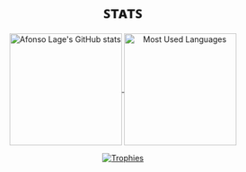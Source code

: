 <h1 align="center" alt="Stats">ꜱᴛᴀᴛꜱ</h1>
<p align="center">
  <a href="https://github.com/anuraghazra/github-readme-stats">
    <img alt="Afonso Lage's GitHub stats" src="https://github-readme-stats.vercel.app/api?username=afonsolage&show_icons=true&theme=radical" align="center" height="200">
  </a>
  <a href="https://github.com/anuraghazra/github-readme-stats">
    <img alt="Most Used Languages" src="https://github-readme-stats.vercel.app/api/top-langs/?username=afonsolage&langs_count=3" align="center" height="200">
  </a>
</p>
<p align="center">
  <a href="https://github.com/ryo-ma/github-profile-trophy">
    <img alt="Trophies" src="https://github-profile-trophy.vercel.app/?username=afonsolage">
  </a>
</p>
